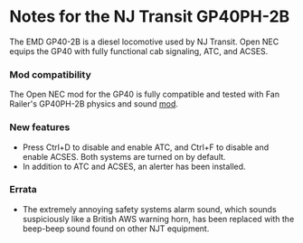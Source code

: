 # Notes for the NJ Transit GP40PH-2B

The EMD GP40-2B is a diesel locomotive used by NJ Transit. Open NEC equips the GP40 with fully functional cab signaling, ATC, and ACSES.

### Mod compatibility

The Open NEC mod for the GP40 is fully compatible and tested with Fan Railer's GP40PH-2B physics and sound [mod](https://youtu.be/ZZtyMVBdtE0).

### New features

- Press Ctrl+D to disable and enable ATC, and Ctrl+F to disable and enable ACSES. Both systems are turned on by default.
- In addition to ATC and ACSES, an alerter has been installed.

### Errata

- The extremely annoying safety systems alarm sound, which sounds suspiciously like a British AWS warning horn, has been replaced with the beep-beep sound found on other NJT equipment.
